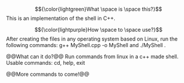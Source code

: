 
$${\color{lightgreen}What \space is \space this?}$$
This is an implementation of the shell in C++.

$${\color{lightpurple}How \space to \space use?}$$
After creating the files in any operating system based on Linux, run the following commands: g++ MyShell.cpp -o MyShell and ./MyShell .

@@What can it do?@@
Run commands from linux in a c++ made shell.
Usable commands: cd, help, exit

@@More commands to come!@@

